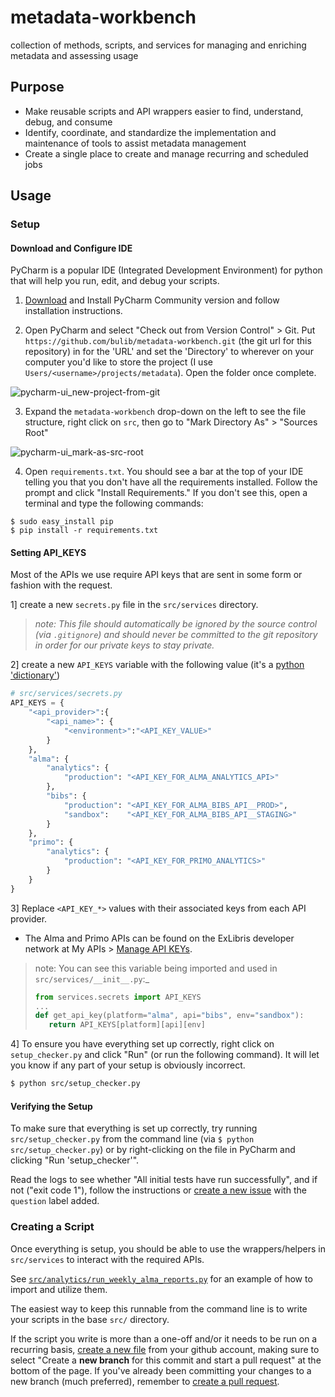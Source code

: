 # metadata-workbench
collection of methods, scripts, and services for managing and enriching metadata and assessing usage

## Purpose

- Make reusable scripts and API wrappers easier to find, understand, debug, and consume
- Identify, coordinate, and standardize the implementation and maintenance of tools to assist metadata management
- Create a single place to create and manage recurring and scheduled jobs

## Usage


### Setup


#### Download and Configure IDE

PyCharm is a popular IDE (Integrated Development Environment) for python that will help you run, edit, and debug 
  your scripts. 

1. [Download](https://www.jetbrains.com/pycharm-edu/download/) and Install PyCharm Community version and follow installation instructions.

2. Open PyCharm and select "Check out from Version Control" > Git. Put `https://github.com/bulib/metadata-workbench.git` (the git url for this repository) in for the 'URL' and set the 'Directory' to wherever on your computer you'd like to store the project (I use `Users/<username>/projects/metadata`). Open the folder once complete.

![pycharm-ui_new-project-from-git](https://user-images.githubusercontent.com/5565284/52804301-eab93000-3051-11e9-8b19-2cbb23584d6c.png)

3. Expand the `metadata-workbench` drop-down on the left to see the file structure, right click on `src`, then go to "Mark Directory As" > "Sources Root"
  
![pycharm-ui_mark-as-src-root](https://user-images.githubusercontent.com/5565284/52809718-ea736180-305e-11e9-84fa-fdc7427a7eba.png)

4. Open `requirements.txt`. You should see a bar at the top of your IDE telling you that you don't have all the requirements installed. Follow the prompt and click "Install Requirements." If you don't see this, open a terminal and type the following commands:
``` 
$ sudo easy_install pip
$ pip install -r requirements.txt
```

#### Setting API_KEYS

Most of the APIs we use require API keys that are sent in some form or fashion with the request. 

1] create a new `secrets.py` file in the `src/services` directory.


> _note: This file should automatically be ignored by the source control (via `.gitignore`) and should never be committed to the 
  git repository in order for our private keys to stay private._
  
2] create a new `API_KEYS` variable with the following value (it's a [python 'dictionary'](https://docs.python.org/3/library/stdtypes.html#dictionary-view-objects))
  
```python
# src/services/secrets.py
API_KEYS = {
    "<api_provider>":{
        "<api_name>": {
            "<environment>":"<API_KEY_VALUE>"
        }
    },
    "alma": {
        "analytics": {
            "production": "<API_KEY_FOR_ALMA_ANALYTICS_API>"
        },
        "bibs": {
            "production": "<API_KEY_FOR_ALMA_BIBS_API__PROD>",
            "sandbox":    "<API_KEY_FOR_ALMA_BIBS_API__STAGING>"
        }
    },
    "primo": {
        "analytics": {
            "production": "<API_KEY_FOR_PRIMO_ANALYTICS>"
        }
    }
}
```

3] Replace `<API_KEY_*>` values with their associated keys from each API provider. 

- The Alma and Primo APIs can be found on the ExLibris developer network at My APIs > [Manage API KEYs](https://developers.exlibrisgroup.com/manage/keys/). 

>note: You can see this variable being imported and used in `src/services/__init__.py`:_
>```python 
>from services.secrets import API_KEYS
>...
>def get_api_key(platform="alma", api="bibs", env="sandbox"):
>    return API_KEYS[platform][api][env]
>```

4] To ensure you have everything set up correctly, right click on `setup_checker.py` and click "Run" (or run the 
   following command). It will let you know if any part of your setup is obviously incorrect.
   
```bash
$ python src/setup_checker.py
```

#### Verifying the Setup

To make sure that everything is set up correctly, try running `src/setup_checker.py` from the command line 
  (via `$ python src/setup_checker.py`) or by right-clicking on the file in PyCharm and clicking "Run 'setup_checker'".

Read the logs to see whether "All initial tests have run successfully", and if not ("exit code 1"), follow the 
  instructions or [create a new issue](https://github.com/bulib/metadata-workbench/issues/new) with the `question` 
  label added.


### Creating a Script

Once everything is setup, you should be able to use the wrappers/helpers in `src/services` to interact with the 
  required APIs. 

See [`src/analytics/run_weekly_alma_reports.py`](https://github.com/bulib/metadata-workbench/blob/master/src/analytics/run_weekly_alma_reports.py) 
  for an example of how to import and utilize them. 

The easiest way to keep this runnable from the command line is to write your scripts in the base `src/` directory.


If the script you write is more than a one-off and/or it needs to be run on a recurring basis, 
  [create a new file](https://github.com/bulib/metadata-workbench/new/master/src) from your github account, making
  sure to select "Create a **new branch** for this commit and start a pull request" at the bottom of the page. 
  If you've already been committing your changes to a new branch (much preferred), remember to 
  [create a pull request](https://github.com/bulib/metadata-workbench/compare). 

